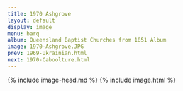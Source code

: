 ```yaml
---
title: 1970 Ashgrove
layout: default
display: image
menu: barq
album: Queensland Baptist Churches from 1851 Album
image: 1970-Ashgrove.JPG
prev: 1969-Ukrainian.html
next: 1970-Caboolture.html
---
```

{% include image-head.md %}
{% include image.html %}